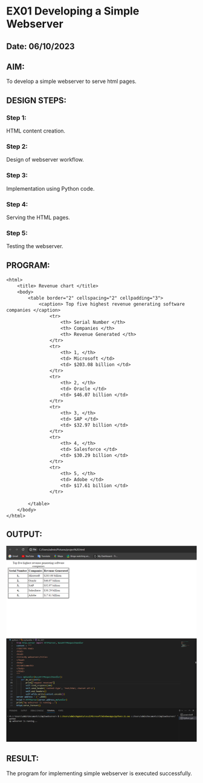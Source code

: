 # EX01 Developing a Simple Webserver
## Date: 06/10/2023

## AIM:
To develop a simple webserver to serve html pages.

## DESIGN STEPS:
### Step 1: 
HTML content creation.

### Step 2:
Design of webserver workflow.

### Step 3:
Implementation using Python code.

### Step 4:
Serving the HTML pages.

### Step 5:
Testing the webserver.

## PROGRAM:
```
<html>
	<title> Revenue chart </title>
	<body>
		<table border="2" cellspacing="2" cellpadding="3">
			<caption> Top five highest revenue generating software companies </caption>
				<tr>
					<th> Serial Number </th>
					<th> Companies </th>
					<th> Revenue Generated </th>
				</tr>
				<tr>
					<th> 1, </th>
					<td> Microsoft </td>
					<td> $203.08 billion </td>
				</tr>
				<tr>
					<th> 2, </th>
					<td> Oracle </td>
					<td> $46.07 billion </td>
				</tr>
				<tr>
					<th> 3, </th>
					<td> SAP </td>
					<td> $32.97 billion </td>
				</tr>		
				<tr>
					<th> 4, </th>
					<td> Salesforce </td>
					<td> $30.29 billion </td>
				</tr>
				<tr>
					<th> 5, </th>
					<td> Adobe </td>
					<td> $17.61 billion </td>
				</tr>

		</table> 
	</body>
</html>

```
## OUTPUT:
![Alt text](image.png)
![Alt text](image-1.png)

## RESULT:
The program for implementing simple webserver is executed successfully.

